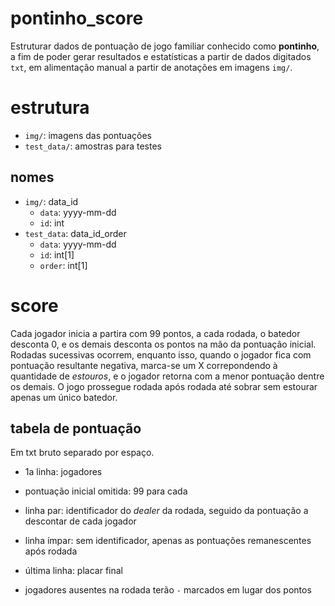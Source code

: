 # pontinho_score

Estruturar dados de pontuação de jogo familiar conhecido como **pontinho**, a fim de poder gerar resultados e estatísticas a partir de dados digitados `txt`, em alimentação manual a partir de anotações em imagens `img/`.

# estrutura

- `img/`: imagens das pontuações
- `test_data/`: amostras para testes

## nomes

- `img/`: data_id
  - `data`: yyyy-mm-dd
  - `id`: int
- `test_data`: data_id_order
  - `data`: yyyy-mm-dd
  - `id`: int[1]
  - `order`: int[1]

# score

Cada jogador inicia a partira com 99 pontos, a cada rodada, o batedor desconta 0, e os demais desconta os pontos na mão da pontuação inicial.
Rodadas sucessivas ocorrem, enquanto isso, quando o jogador fica com pontuação resultante negativa, marca-se um X correpondendo à quantidade de *estouros*, e o jogador retorna com a menor pontuação dentre os demais.
O jogo prossegue rodada após rodada até sobrar sem estourar apenas um único batedor.

## tabela de pontuação

Em txt bruto separado por espaço.
- 1a linha: jogadores
- pontuação inicial omitida: 99 para cada
- linha par: identificador do *dealer* da rodada, seguido da pontuação a descontar de cada jogador
- linha ímpar: sem identificador, apenas as pontuações remanescentes após rodada
- última linha: placar final

- jogadores ausentes na rodada terão `-` marcados em lugar dos pontos
